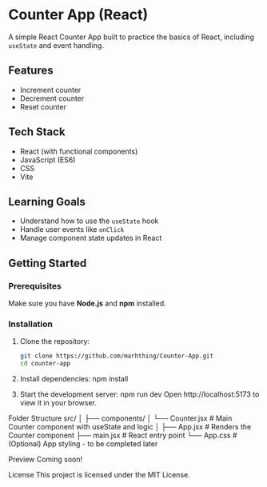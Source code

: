 # Counter App (React)

A simple React Counter App built to practice the basics of React, including `useState` and event handling.

## Features

- Increment counter
- Decrement counter
- Reset counter

## Tech Stack

- React (with functional components)
- JavaScript (ES6)
- CSS
- Vite

## Learning Goals

- Understand how to use the `useState` hook
- Handle user events like `onClick`
- Manage component state updates in React

## Getting Started

### Prerequisites

Make sure you have **Node.js** and **npm** installed.

### Installation

1. Clone the repository:

   ```bash
   git clone https://github.com/marhthing/Counter-App.git
   cd counter-app

2. Install dependencies:
npm install

3. Start the development server:
npm run dev
Open http://localhost:5173 to view it in your browser.

Folder Structure
src/
│
├── components/
│   └── Counter.jsx     # Main Counter component with useState and logic
│
├── App.jsx             # Renders the Counter component
├── main.jsx            # React entry point
└── App.css             # (Optional) App styling - to be completed later

Preview
Coming soon!

License
This project is licensed under the MIT License.
